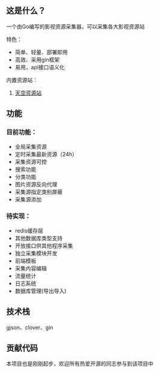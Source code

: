 ## 这是什么？

一个由Go编写的影视资源采集器，可以采集各大影视资源站

特色：

* 简单、轻量、部署即用
* 高效、采用gin框架
* 易用，api接口语义化


内置资源站：

1. [天空资源站](http://tiankongzy.cc/)

## 功能

### 目前功能：

* 全局采集资源
* 定时采集最新资源（24h）
* 采集资源可控
* 搜索功能
* 分类功能
* 图片资源反向代理
* 采集源指定类别屏蔽
* 采集源添加


### 待实现：

* redis缓存层
* 其他数据库类型支持
* 开放接口供其他程序采集
* 独立采集模块开发
* 前端模板
* 采集内容编辑
* 流量统计
* 日志系统
* 数据库管理(导出导入)

## 技术栈

gjson、clover、gin


## 贡献代码

本项目也是刚刚起步，欢迎所有热爱开源的同志参与到该项目中